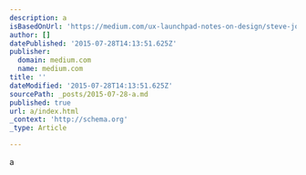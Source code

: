 ```yaml
---
description: a
isBasedOnUrl: 'https://medium.com/ux-launchpad-notes-on-design/steve-jobs-insult-response-cbd1d6f4d73a'
author: []
datePublished: '2015-07-28T14:13:51.625Z'
publisher:
  domain: medium.com
  name: medium.com
title: ''
dateModified: '2015-07-28T14:13:51.625Z'
sourcePath: _posts/2015-07-28-a.md
published: true
url: a/index.html
_context: 'http://schema.org'
_type: Article

---
```

a